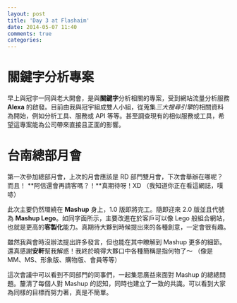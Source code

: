 ```yaml
---
layout: post
title: 'Day 3 at Flashaim'
date: 2014-05-07 11:40
comments: true
categories: 
---
```

# 關鍵字分析專案
早上與冠宇一同與老大開會，是與**關鍵字**分析相關的專案，受到網站流量分析服務 **Alexa** 的啟發。目前由我與冠宇組成雙人小組，從蒐集*三大搜尋引擎*的相關資料為開始，例如分析工具、服務或 API 等等。甚至調查現有的相似服務或工具，希望這專案能為公司帶來直接且正面的影響。

# 台南總部月會
第一次參加總部月會，上次的月會應該是 RD 部門雙月會，下次會舉辦在哪呢？
而且！
**阿信還會再請客嗎？！**真期待呀！XD （我知道你正在看這網誌，噗哧）

此次主要仍然環繞在 **Mashup** 身上，1.0 版即將完工。隨即迎來 2.0 版並且代號為 **Mashup Lego**。如同字面所示，主要改進在於客戶可以像 Lego 般組合網站，也就是更高的**客製化**能力。真期待大夥到時候提出來的各種創意，一定會很有趣。

雖然我與會時沒辦法提出許多發言，但也能在其中瞭解到 Mashup 更多的細節。還真感謝**安軒**幫我解惑！我終於曉得大夥口中各種簡稱是指何物了～ （像是 MM、MS、形象版、購物版、會員等等）

這次會議中可以看到不同部門的同事們，一起集思廣益來面對 Mashup 的總總問題。釐清了每個人對 Mashup 的認知，同時也建立了一致的共識。可以看到大家為同樣的目標而努力著，真是不簡單。
